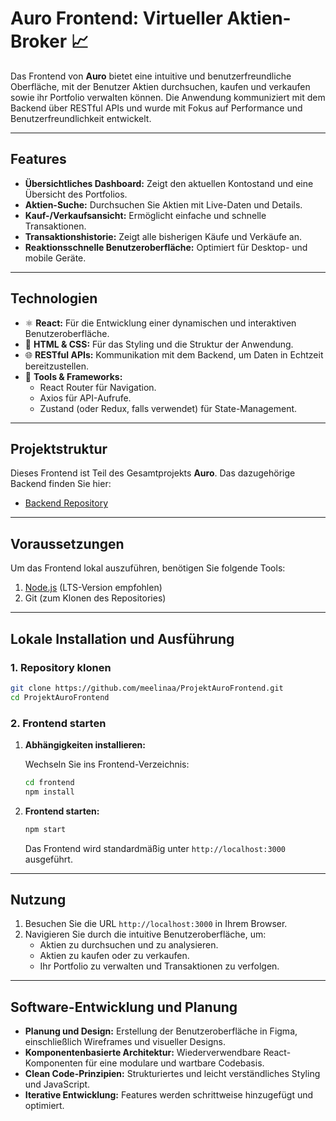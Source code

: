 # Auro Frontend: Virtueller Aktien-Broker 📈

Das Frontend von **Auro** bietet eine intuitive und benutzerfreundliche Oberfläche, mit der Benutzer Aktien durchsuchen, kaufen und verkaufen sowie ihr Portfolio verwalten können. Die Anwendung kommuniziert mit dem Backend über RESTful APIs und wurde mit Fokus auf Performance und Benutzerfreundlichkeit entwickelt.

---

## Features

- **Übersichtliches Dashboard:** Zeigt den aktuellen Kontostand und eine Übersicht des Portfolios.  
- **Aktien-Suche:** Durchsuchen Sie Aktien mit Live-Daten und Details.  
- **Kauf-/Verkaufsansicht:** Ermöglicht einfache und schnelle Transaktionen.  
- **Transaktionshistorie:** Zeigt alle bisherigen Käufe und Verkäufe an.  
- **Reaktionsschnelle Benutzeroberfläche:** Optimiert für Desktop- und mobile Geräte.  

---

## Technologien

- ⚛️ **React:** Für die Entwicklung einer dynamischen und interaktiven Benutzeroberfläche.  
- 🎨 **HTML & CSS:** Für das Styling und die Struktur der Anwendung.  
- 🌐 **RESTful APIs:** Kommunikation mit dem Backend, um Daten in Echtzeit bereitzustellen.  
- 🔧 **Tools & Frameworks:**  
  - React Router für Navigation.  
  - Axios für API-Aufrufe.  
  - Zustand (oder Redux, falls verwendet) für State-Management.

---

## Projektstruktur

Dieses Frontend ist Teil des Gesamtprojekts **Auro**. Das dazugehörige Backend finden Sie hier:
- [Backend Repository](https://github.com/meelinaa/ProjektAuro)

---

## Voraussetzungen

Um das Frontend lokal auszuführen, benötigen Sie folgende Tools:

1. [Node.js](https://nodejs.org/) (LTS-Version empfohlen)  
2. Git (zum Klonen des Repositories)

---

## Lokale Installation und Ausführung

### 1. Repository klonen
```bash
git clone https://github.com/meelinaa/ProjektAuroFrontend.git
cd ProjektAuroFrontend
```

### 2. Frontend starten

1. **Abhängigkeiten installieren:**

   Wechseln Sie ins Frontend-Verzeichnis:
   ```bash
   cd frontend
   npm install
   ```

2. **Frontend starten:**

   ```bash
   npm start
   ```

   Das Frontend wird standardmäßig unter `http://localhost:3000` ausgeführt.

---

## Nutzung

1. Besuchen Sie die URL `http://localhost:3000` in Ihrem Browser.  
2. Navigieren Sie durch die intuitive Benutzeroberfläche, um:  
   - Aktien zu durchsuchen und zu analysieren.  
   - Aktien zu kaufen oder zu verkaufen.  
   - Ihr Portfolio zu verwalten und Transaktionen zu verfolgen.  

---

## Software-Entwicklung und Planung

- **Planung und Design:** Erstellung der Benutzeroberfläche in Figma, einschließlich Wireframes und visueller Designs.  
- **Komponentenbasierte Architektur:** Wiederverwendbare React-Komponenten für eine modulare und wartbare Codebasis.  
- **Clean Code-Prinzipien:** Strukturiertes und leicht verständliches Styling und JavaScript.  
- **Iterative Entwicklung:** Features werden schrittweise hinzugefügt und optimiert.  
